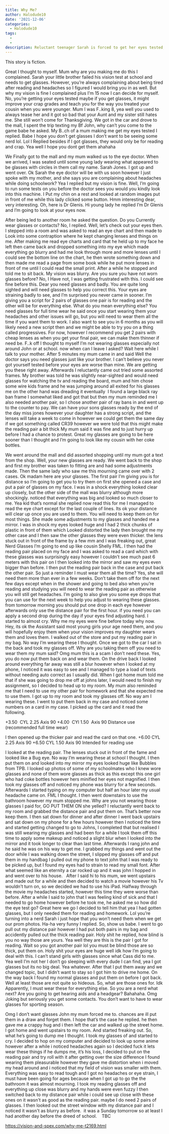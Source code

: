 ```yaml
---
title: Why Me?
author: Halodude10
date: '2021-12-06'
categories:
  - Halodude10
tags:
  - 
  - 
description: Reluctant teenager Sarah is forced to get her eyes tested, only to discover she needs glasses.
---
```

This story is fiction. 

Great I thought to myself. Mum why are you making me do this I complained. Sarah your little brother failed his vision test at school and needs to get glasses. However, you’re always complaining about being tired after reading and headaches so I figured I would bring you in as well. But why my vision is fine I complained plus I’m 15 now I can decide for myself. No, you’re getting your eyes tested maybe if you get glasses, it might improve your crap grades and teach you for the way you treated your cousin when you were younger. Mum I was F..king 8, yea well you used to always tease her and it got so bad that your Aunt and my sister still hates me. She still won’t come for Thanksgiving. We got in the car and drove to the mall, I spent the trip texting my Bf John, why can’t you come to the game babe he asked. My B..ch of a mum making me get my eyes tested I replied. Babe I hope you don’t get glasses I don’t want to be seeing some nerd lol. Lol I Replied besides if I got glasses, they would only be for reading and crap. Yea well I hope you dont get them ahahaha 

We Finally got to the mall and my mum walked us to the eye doctor. When we arrived, I was seated until some young lady wearing what appeared to be glasses with circles in them call my name. Sarah Jones. I got up and went over. Ok Sarah the eye doctor will be with us soon however I just spoke with my mother, and she says you are complaining about headaches while doing schoolwork? Yea I replied but my vision is fine. Well, I’m going to run some tests on you before the doctor sees you would you kindly look into this machine. I Put my chin on a rest and looked at random images put in front of me while this lady clicked some button. Hmm interesting dear, very interesting. Oh, here is Dr Glenis. Hi young lady he replied I’m Dr Glenis and I’m going to look at your eyes now. 

After being led to another room he asked the question. Do you Currently wear glasses or contacts? No, I replied. Well, let’s check out your eyes then. I stepped into a room and was asked to read an eye chart and then made to Look into some contraption where he kept changing lenses and things on me. After making me read eye charts and card that he held up to my face he left then came back and dropped something into my eye which made everything go blurry and had me look through more and more lenses until I could see the bottom line on the chart, he then wrote something down and then made me read a page from some book while he put more lenses in front of me until I could read the small print. After a while he stopped and told me to sit back. My vision was blurry. Are you sure you have not worn glasses before? No, I Have not, I was getting frustrated with this. I could see fine before this. Dear you need glasses and badly. You are quite long sighted and will need glasses to help you correct this. Your eyes are straining badly to see, and I’m surprised you never came in sooner. I’m giving you a script for 2 pairs of glasses one pair is for reading and the other will be for everything else. What do you mean everything else? You need glasses for full time wear he said once you start wearing them your headaches and other issues will go, but you will need to wear them all the time if you want them to work. I also want to see you in 6 months as you will likely need a new script then and we might be able to try you on a thing called progressives. For now, however I recommend you get 2 pairs with cheap lenses as when you get your final pair, we can make them thinner if need be. F..k off I thought to myself I’m not wearing glasses especially not around John or at school. now when can I leave I asked? Wait here while I talk to your mother. After 5 minutes my mum came in and said Well the doctor says you need glasses just like your brother. I can’t believe you never got yourself tested before your eyes are worse than mine. We are getting you these right away. Afterwards I reluctantly came out tried some assorted frames. My brother was told he was slightly near-sighted and would need glasses for watching the tv and reading the board, mum and him chose some wire kids frame and he was jumping around all exited for his glasses me on the other hand was dreading it eventually  I found a large black ray ban frame I somewhat liked and got that but then my mum reminded me I also needed another pair, so I chose another pair of ray bans in and went up to the counter to pay. We can have your sons glasses ready by the end of the day miss jones however your daughter has a strong script, and the lenses will take a week to come in however we could get them the same day if we got something called CR39 however we were told that this might make the reading pair a bit thick My mum said it was fine and to just hurry up before I had a chance to protest. Great my glasses are going to be here sooner than I thought and I’m going to look like my cousin with her coke bottles. 

We went around the mall and did assorted shopping until my mum got a text from the shop. Well, your new glasses are ready. We went back to the shop and first my brother was taken to fitting are and had some adjustments made. Then the same lady who saw me this mourning came over with 2 cases. Ok madam here are your glasses. The first pair I’m giving you is for distance so I’m going to get you to try them on first she opened a case and put a pair of glasses on my face. I was in a shock everything looked clear up closely, but the other side of the mall was blurry although more shockingly. noticed that everything was big and looked so much closer to me. Yea kid that’s normal she replied now read this for me I managed to read the eye chart except for the last couple of lines. Its ok your distance will clear up once you are used to them. You will need to keep them on for most things. She made some adjustments to my glasses and handed me a mirror. I was in shock my eyes looked huge and I had 2 thick chunks of plastic in front of them which Looked distorted the lady then brought me my other case and I then saw the other glasses they were even thicker. the lens stuck out in front of the frame by a few mm and I was freaking out, great Nerd Glasses I’m going to end up like cousin Shelly FML. I then had the reading pair placed on my face and I was asked to read a card which with these glasses was surprisingly easy however I couldn’t see much past 6 meters with this pair on I then looked into the mirror and saw my eyes even bigger than before. I then put the reading pair back in the case and put back the other pair. So just a reminder I must wear them all the time? Yes, she will need them more than ever in a few weeks. Don’t take them off for the next few days except when in the shower and going to bed also when you’re reading and studying you will need to wear the reading pair as otherwise you will still get headaches. I’m going to also give you some eye drops that you can use for the next week to help you adjust to wearing these glasses. from tomorrow morning you should put one drop in each eye however afterwards only use the distance pair for the first hour. if you need you can apply a second drop during the day if your eyes find adjusting hard. I started to almost cry. Why me my eyes were fine before today why now. Hey, its ok the Assistant said most young girls your age need them, and you will hopefully enjoy them when your vision improves my daughter wears them and loves them. I walked out of the store and put my reading pair in my bag. No way I’m wearing these I thought. Once we got to the car I sat in the back and took my glasses off. Why are you taking them off you need to wear them my mum said? Omg mum this is a scam I don’t need these. Yes, you do now put them back on and wear them. 
On the drive back I looked around everything far away was still a blur however when I looked at my phone, I noticed it was easy to see and I managed to type a load of texts without needing auto correct as I usually did. When I got home mum told me that if she was going to drop me off at johns later, I would need to finish my assignment, so I decided to head up to my room. My mum also reminded me that I need to use my other pair for homework and that she expected me to use them.
I got up to my room and took my glasses off. No way am I wearing these. I went to put them back in my case and noticed some numbers on a card in my case. I picked up the card and it read the following.

+3.50  CYL 2.25 Axis 90
+4.00  CYl 1.50  Axis 90
Distance use (recommended full time wear)

I then opened up the thicker pair and read the card on that one.
+6.00 CYL 2.25 Axis 90
+6.50 CYL 1.50 Axis 90
Intended for reading use 

I looked at the reading pair. The lenses stuck out in front of the fame and looked like a Bug eye. No way I’m wearing these at school I thought. I then put them on and looked into my mirror my eyes looked huge like Bubbles from TPB. I looked up photos of some of my schoolmates who I knew wore glasses and none of them wore glasses as thick as this except this one girl who had coke bottles however hers minified her eyes not magnified. I then took my glasses off and noticed my phone was blurry for a few seconds. Afterwards I started typing on my computer but half an hour later my usual headache came on. FML I thought. I then went downstairs to use the bathroom however my mum stopped me. Why are you not wearing those glasses I paid for, GO PUT THEM ON she yelled? I reluctantly went back to my room and grabbed the distance pair and put them on. That’s better now keep them. I then sat down for dinner and after dinner I went back upstairs and sat down on my phone for a few hours however then I noticed the time and started getting changed to go to Johns, I completed that but realised I was still wearing my glasses and had been for a while I took them off this time to apply some makeup and noticed a slight blur when I looked into the mirror and it took longer to clear than last time. Afterwards I rang john and he said he was on his way to get me. I grabbed my things and went out the door while I was walking down the street, I slipped my glasses off and put them in my handbag I pulled out my phone to text john that I was ready to be picked up, but I found my eyes had to strain to read my small font. After what seemed like an eternity a car rocked up and it was john I hopped in and went over to his house.
 
After I said hi to his mum, we went upstairs and made out for a while and then decided to watch a movie however his Tv wouldn’t turn on, so we decided we had to use his iPad. Halfway through the movie my headaches started, however this time they were worse than before. After a while I said to john that I was feeling kind of sick and that I needed to go home however before he took me, he asked me so how did the eye test go? Great here we go I decided to tell him that yea I had gotten glasses, but I only needed them for reading and homework. Lol you’re turning into a nerd Sarah i just hope that you won’t need them when we get our prom photos. Ha-ha very funny I replied. So, show us babe. I went to go pull out my distance pair however I had put both pairs in my bag and accidently pulled out the thick reading pair. Holy shit he replied, how blind is you no way those are yours. Yea well they are this is the pair I got for reading. Wait so you got another pair lol you must be blind those are so thick, put them on. Holy shit your eyes are huge well idk how I’m going to deal with this. I can’t stand girls with glasses since what Cass did to me. Yea well I’m not her I don’t go sleeping with every dude I can find, yea I got glasses but its no big deal. Yea whatever. After that I put them away and we changed topic, but I didn’t want to stay so I got him to drive me home. On the way back I found my normal glasses and put them on before I got back. Well at least those are not quite so hideous. So, what are those ones for. Idk Apparently, I must wear these for everything else. So you are a nerd what next? Are you going to get hearing aids and a headgear? Bahahaha. Omg Joking but seriously you get some contacts. You don’t want to have to wear glasses for sporting season. 

Omg I don’t want glasses John my mum forced me to. chances are ill put them in a draw and forget them. I hope that’s the case he replied. he then gave me a crappy hug and i then left the car and walked up the street home.
I got home and went upstairs to my room. And started freaking out. So, what he’s going to dump me I thought. I took my glasses of and started to cry. I decided to hop on my computer and decided to look up some anime however after a while i noticed headaches again so I decided fuck it lets wear these things if he dumps me, it’s his loss, I decided to put on the reading pair and try roll with it after getting over the size difference I found wearing them pleasurable however they gave me distortion when i moved my head around and i noticed that my field of vision was smaller with them. Everything was easy to read tough and I got no headaches or eye strain, I must have been going for ages because when I got up to go the the bathroom it was almost mourning. I took my reading glasses off and everything up close was blurry and my hands were even fuzzy I then switched back to my distance pair while i could see up close with these ones on it wasn't as good as the reading pair. maybe I do need 2 pairs of glasses. I then looked out the street window with my distance pair and I noticed it wasn't as blurry as before.  it was a Sunday tomorrow so at least I had another day before the dreed of school. 
 
TBC
 
 
 

https://vision-and-spex.com/why-me-t2169.html